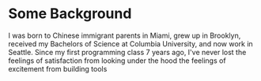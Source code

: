 # Some Background
I was born to Chinese immigrant parents in Miami, grew up in Brooklyn, received my Bachelors of Science at Columbia University, and now work in Seattle. 
Since my first programming class 7 years ago, I&apos;ve never lost the feelings of satisfaction from looking under the hood the feelings of excitement from building tools